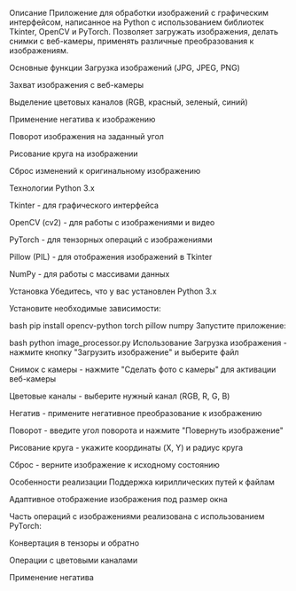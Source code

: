 Описание
Приложение для обработки изображений с графическим интерфейсом, написанное на Python с использованием библиотек Tkinter, OpenCV и PyTorch. Позволяет загружать изображения, делать снимки с веб-камеры, применять различные преобразования к изображениям.

Основные функции
Загрузка изображений (JPG, JPEG, PNG)

Захват изображения с веб-камеры

Выделение цветовых каналов (RGB, красный, зеленый, синий)

Применение негатива к изображению

Поворот изображения на заданный угол

Рисование круга на изображении

Сброс изменений к оригинальному изображению

Технологии
Python 3.x

Tkinter - для графического интерфейса

OpenCV (cv2) - для работы с изображениями и видео

PyTorch - для тензорных операций с изображениями

Pillow (PIL) - для отображения изображений в Tkinter

NumPy - для работы с массивами данных

Установка
Убедитесь, что у вас установлен Python 3.x

Установите необходимые зависимости:

bash
pip install opencv-python torch pillow numpy
Запустите приложение:

bash
python image_processor.py
Использование
Загрузка изображения - нажмите кнопку "Загрузить изображение" и выберите файл

Снимок с камеры - нажмите "Сделать фото с камеры" для активации веб-камеры

Цветовые каналы - выберите нужный канал (RGB, R, G, B)

Негатив - примените негативное преобразование к изображению

Поворот - введите угол поворота и нажмите "Повернуть изображение"

Рисование круга - укажите координаты (X, Y) и радиус круга

Сброс - верните изображение к исходному состоянию

Особенности реализации
Поддержка кириллических путей к файлам

Адаптивное отображение изображения под размер окна

Часть операций с изображениями реализована с использованием PyTorch:

Конвертация в тензоры и обратно

Операции с цветовыми каналами

Применение негатива
